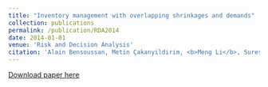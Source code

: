 ```yaml
---
title: "Inventory management with overlapping shrinkages and demands"
collection: publications
permalink: /publication/RDA2014
date: 2014-01-01
venue: 'Risk and Decision Analysis'
citation: 'Alain Bensoussan, Metin Çakanyildirim, <b>Meng Li</b>, Suresh P, &quot;Structural flexibility indices with shrinking capacities in cross production.&quot; <i>Risk and Decision Analysis</i>, 2014, 5(4), 189–210.'
---
```


<!--<b>Abstract: </b>This article analyzes a discrete time lost sales inventory system with partially observed demand and unobserved shrinkages which happen both before and after the demand realization. When the demand exceeds the remaining inventory, the unmet demand is lost and unobserved. This problem in general has a nonlinear state evolution, and we use unmoralized probability to linearize the system. Despite this, the problem still has a complex-dimensional state space, and we therefore focus on two special cases where the shrinkage either happens before or after the demand realization. With dynamic programming and unnormalized probability, we formulate the Bellman equation. We obtain a lower bound on the cost analytically via the formulation of a fictitious inventory problem. We also develop an iterative algorithm, and compare its solution to a myopic solution as well as the lower bound. This comparison reveals that the solution obtained using the iterative algorithm performs significantly better than the myopic solution in many cases and, moreover, the achieved cost is close to the lower bound, thereby highlighting the value for our algorithm.-->

[Download paper here](https://content.iospress.com/articles/risk-and-decision-analysis/rda110)
